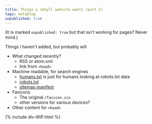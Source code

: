 ```yaml
---
title: Things a Jekyll website wants (part 2)
tags: metablog
unpublished: true
---
```


(It is marked `unpublished: true` but that isn't working for pages?  Never mind.)

Things I haven't added, but probably will

* What changed recently?
	* RSS or atom.xml
	* link from `<head>`
* Machine readable, for search engines
	* [humans.txt](http://humanstxt.org/) is just for humans looking at robots.txt data
	* [robots.txt](http://www.robotstxt.org/)
	* [sitemap manifest](https://en.wikipedia.org/wiki/Sitemaps)
* Favicons
	* The original `/favicon.ico`
	* other versions for various devices?
* Other content for `<head>`

{% include div-WiP.html %}
